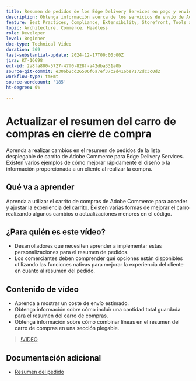 ```yaml
---
title: Resumen de pedidos de los Edge Delivery Services en pago y envío
description: Obtenga información acerca de los servicios de envío de Adobe Edge y cómo actualizar la sección de resumen del pedido del menú desplegable de Commerce al cerrar la compra.
feature: Best Practices, Compliance, Extensibility, Storefront, Tools and External Services
topic: Architecture, Commerce, Headless
role: Developer
level: Beginner
doc-type: Technical Video
duration: 269
last-substantial-update: 2024-12-17T00:00:00Z
jira: KT-16698
exl-id: 2a8fa800-5727-47f0-828f-a42dba331a0b
source-git-commit: e306b2cd26506f6a7ef37c2d416be7172dc3c0d2
workflow-type: tm+mt
source-wordcount: '185'
ht-degree: 0%

---
```


# Actualizar el resumen del carro de compras en cierre de compra

Aprenda a realizar cambios en el resumen de pedidos de la lista desplegable de carrito de Adobe Commerce para Edge Delivery Services.  Existen varios ejemplos de cómo mejorar rápidamente el diseño o la información proporcionada a un cliente al realizar la compra.

## Qué va a aprender

Aprenda a utilizar el carrito de compras de Adobe Commerce para acceder y ajustar la experiencia del carrito.  Existen varias formas de mejorar el carro realizando algunos cambios o actualizaciones menores en el código.

## ¿Para quién es este vídeo?

* Desarrolladores que necesiten aprender a implementar estas personalizaciones para el resumen de pedidos.
* Los comerciantes deben comprender qué opciones están disponibles utilizando las funciones nativas para mejorar la experiencia del cliente en cuanto al resumen del pedido.

## Contenido de vídeo

* Aprenda a mostrar un coste de envío estimado.
* Obtenga información sobre cómo incluir una cantidad total guardada para el resumen del carro de compras.
* Obtenga información sobre cómo combinar líneas en el resumen del carro de compras en una sección plegable.

>[!VIDEO](https://video.tv.adobe.com/v/3441188?learn=on&captions=spa)

## Documentación adicional

* [Resumen del pedido](https://experienceleague.adobe.com/developer/commerce/storefront/dropins/cart/tutorials/order-summary-lines/?lang=es)
